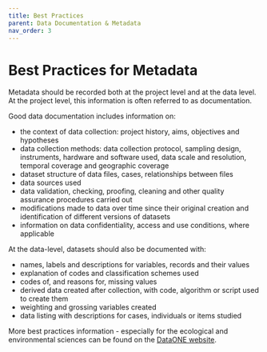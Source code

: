 ```yaml
---
title: Best Practices
parent: Data Documentation & Metadata
nav_order: 3
---
```


# Best Practices for Metadata

Metadata should be recorded both at the project level and at the data level. 
At the project level, this information is often referred to as documentation.

Good data documentation includes information on:

- the context of data collection: project history, aims, objectives and hypotheses
- data collection methods: data collection protocol, sampling design, instruments, hardware and software used, data scale and resolution, temporal  coverage and geographic coverage
- dataset structure of data files, cases, relationships between files
- data sources used
- data validation, checking, proofing, cleaning and other quality assurance procedures carried out
- modifications made to data over time since their original creation and identification of different versions of datasets
- information on data confidentiality, access and use conditions, where applicable

At the data-level, datasets should also be documented with:

- names, labels and descriptions for variables, records and their values
- explanation of codes and classification schemes used
- codes of, and reasons for, missing values
- derived data created after collection, with code, algorithm or script used to create them
- weighting and grossing variables created
- data listing with descriptions for cases, individuals or items studied

More best practices information - especially for the ecological and environmental sciences can be found on the [DataONE website](https://dataoneorg.github.io/Education/bestpractices/).
